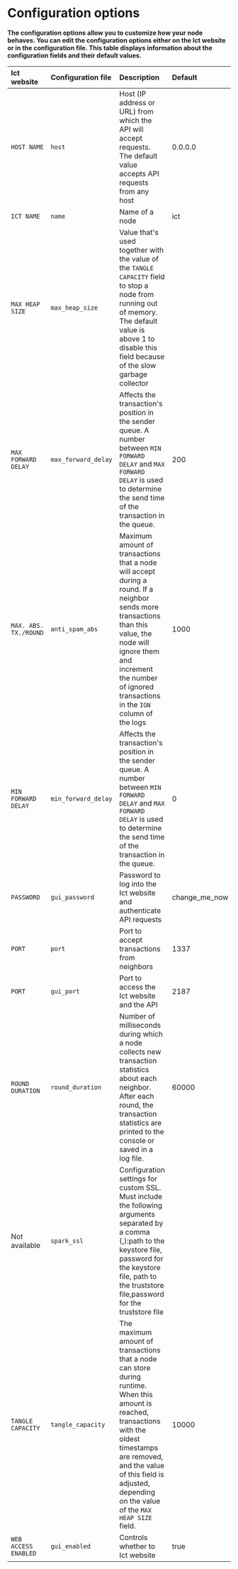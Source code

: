 # Configuration options

**The configuration options allow you to customize how your node behaves. You can edit the configuration options either on the Ict website or in the configuration file. This table displays information about the configuration fields and their default values.**

|**Ict website**|**Configuration file** |**Description**|**Default**|
|:-----|:----------|:------|:-----|
|`HOST NAME` |`host`|Host (IP address or URL) from which the API will accept requests. The default value accepts API requests from any host |0.0.0.0 |
|`ICT NAME`|`name`|Name of a node | ict|
|`MAX HEAP SIZE`|`max_heap_size`| Value that's used together with the value of the `TANGLE CAPACITY` field to stop a node from running out of memory. The default value is above 1 to disable this field because of the slow garbage collector || 1.01|
|`MAX FORWARD DELAY` |`max_forward_delay`|Affects the transaction's position in the sender queue. A number between `MIN FORWARD DELAY` and `MAX FORWARD DELAY` is used to determine the send time of the transaction in the queue. | 200|
|`MAX. ABS. TX./ROUND`|`anti_spam_abs`|Maximum amount of transactions that a node will accept during a round. If a neighbor sends more transactions than this value, the node will ignore them and increment the number of ignored transactions in the `IGN` column of the logs | 1000|
|`MIN FORWARD DELAY` |`min_forward_delay`| Affects the transaction's position in the sender queue. A number between `MIN FORWARD DELAY` and `MAX FORWARD DELAY` is used to determine the send time of the transaction in the queue.| 0|
|`PASSWORD`|`gui_password`| Password to log into the Ict website and authenticate API requests| change_me_now|
|`PORT`|`port`|Port to accept transactions from neighbors | 1337|
|`PORT`|`gui_port`|Port to access the Ict website and the API | 2187|
|`ROUND DURATION`|`round_duration`|Number of milliseconds during which a node collects new transaction statistics about each neighbor. After each round, the transaction statistics are printed to the console or saved in a log file. | 60000|
|Not available |`spark_ssl`| Configuration settings for custom SSL. Must include the following arguments separated by a comma (,):path to the keystore file, password for the keystore file, path to the truststore file,password for the truststore file | |
|`TANGLE CAPACITY`|`tangle_capacity`|The maximum amount of transactions that a node can store during runtime. When this amount is reached, transactions with the oldest timestamps are removed, and the value of this field is adjusted, depending on the value of the `MAX HEAP SIZE` field. |10000 |
|`WEB ACCESS ENABLED`|`gui_enabled`|Controls whether to Ict website | true|


